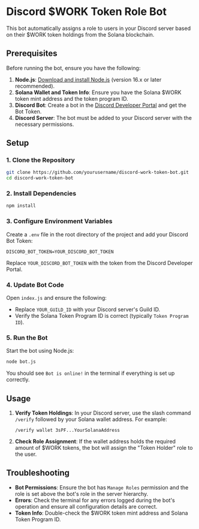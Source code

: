 # Discord $WORK Token Role Bot

This bot automatically assigns a role to users in your Discord server based on their $WORK token holdings from the Solana blockchain.

## Prerequisites

Before running the bot, ensure you have the following:
1. **Node.js**: [Download and install Node.js](https://nodejs.org/) (version 16.x or later recommended).
2. **Solana Wallet and Token Info**: Ensure you have the Solana $WORK token mint address and the token program ID.
3. **Discord Bot**: Create a bot in the [Discord Developer Portal](https://discord.com/developers/applications) and get the Bot Token.
4. **Discord Server**: The bot must be added to your Discord server with the necessary permissions.

## Setup

### 1. Clone the Repository

```bash
git clone https://github.com/yourusername/discord-work-token-bot.git
cd discord-work-token-bot
```

### 2. Install Dependencies

```bash
npm install
```

### 3. Configure Environment Variables

Create a `.env` file in the root directory of the project and add your Discord Bot Token:

```plaintext
DISCORD_BOT_TOKEN=YOUR_DISCORD_BOT_TOKEN
```

Replace `YOUR_DISCORD_BOT_TOKEN` with the token from the Discord Developer Portal.

### 4. Update Bot Code

Open `index.js` and ensure the following:
- Replace `YOUR_GUILD_ID` with your Discord server's Guild ID.
- Verify the Solana Token Program ID is correct (typically `Token Program ID`).

### 5. Run the Bot

Start the bot using Node.js:

```bash
node bot.js
```

You should see `Bot is online!` in the terminal if everything is set up correctly.

## Usage

1. **Verify Token Holdings**: In your Discord server, use the slash command `/verify` followed by your Solana wallet address. For example:

   ```
   /verify wallet 3sPF...YourSolanaAddress
   ```

2. **Check Role Assignment**: If the wallet address holds the required amount of $WORK tokens, the bot will assign the "Token Holder" role to the user.

## Troubleshooting

- **Bot Permissions**: Ensure the bot has `Manage Roles` permission and the role is set above the bot's role in the server hierarchy.
- **Errors**: Check the terminal for any errors logged during the bot's operation and ensure all configuration details are correct.
- **Token Info**: Double-check the $WORK token mint address and Solana Token Program ID.